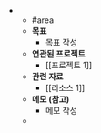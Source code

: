 -
	- #area
	- **목표**
		- 목표 작성
	- **연관된 프로젝트**
		- [[프로젝트 1]]
	- **관련 자료**
		- [[리소스 1]]
	- **메모 (참고)**
		- 메모 작성
	-